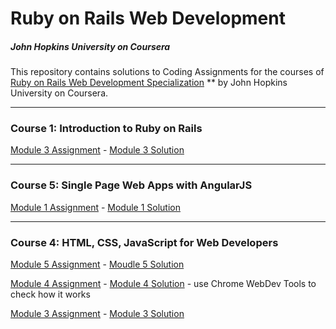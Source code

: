 
# Ruby on Rails Web Development  
##### John Hopkins University on Coursera  
 
This repository contains solutions to Coding Assignments for the courses of [Ruby on Rails Web Development Specialization](https://www.coursera.org/specializations/ruby-on-rails) ** by John Hopkins University on Coursera.
***
### Course 1: Introduction to Ruby on Rails
[Module 3 Assignment](https://github.com/jhu-ep-coursera/fullstack-course1-module3/tree/master/Assignments/Lesson03-Assignment01-HTTP-Client) - [Module 3 Solution](https://github.com/LidiyaU/Coursera_JHU-WebDev/tree/master/Course_1_Ruby_on_Rails/Final%20Solution)
***  
### Course 5:  Single Page Web Apps with AngularJS 
[Module 1 Assignment](https://www.coursera.org/learn/single-page-web-apps-with-angularjs/peer/cE89m/module-1-coding-assignment) - [Module 1 Solution](https://lidiyau.github.io/Coursera_JHU-WebDev/Course_5_AngularJS/Module_1/index.html)
  
___   

### Course 4:  HTML, CSS, JavaScript for Web Developers  
[Module 5 Assignment](https://github.com/jhu-ep-coursera/fullstack-course4/blob/master/assignments/assignment5/Assignment-5.md) - [Moudle 5 Solution](https://lidiyau.github.io/Coursera_JHU-WebDev/Course_4_HTML_CSS_JS/Module_5_Solution/index.html)
  
[Module 4 Assignment](https://github.com/jhu-ep-coursera/fullstack-course4/blob/master/assignments/assignment4/Assignment-4.md) - [Module 4 Solution](https://lidiyau.github.io/Coursera_JHU-WebDev/Course_4_HTML_CSS_JS/module4-solution/index.html) - use Chrome WebDev Tools to check how it works

[Module 3 Assignment](https://www.coursera.org/learn/html-css-javascript-for-web-developers/peer/8VMXa/module-3-coding-assignment) - [Module 3 Solution](https://lidiyau.github.io/Coursera_JHU-WebDev/Course_4_HTML_CSS_JS/Assignment3/index.html)
